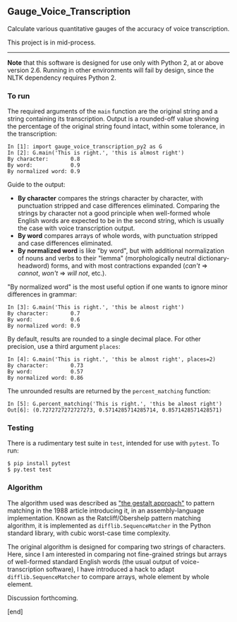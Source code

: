 ## Gauge_Voice_Transcription

Calculate various quantitative gauges of the accuracy of voice transcription.

This project is in mid-process.

---

**Note** that this software is designed for use only with Python 2, at or above version 2.6. Running in other environments will fail by design, since the NLTK dependency requires Python 2.

### To run

The required arguments of the `main` function are the original string and a string containing its transcription. Output is a rounded-off value showing the percentage of the original string found intact, within some tolerance, in the transcription:

    In [1]: import gauge_voice_transcription_py2 as G
    In [2]: G.main('This is right.', 'this is almost right')
    By character:       0.8
    By word:            0.9
    By normalized word: 0.9

Guide to the output:

   * **By character** compares the strings character by character, with punctuation stripped and case differences eliminated. Comparing the strings by character not a good principle when well-formed whole English words are expected to be in the second string, which is usually the case with voice transcription output.
   * **By word** compares arrays of whole words, with punctuation stripped and case differences eliminated.
   * **By normalized word** is like "by word", but with additional normalization of nouns and verbs to their "lemma" (morphologically neutral dictionary-headword) forms, and with most contractions expanded (_can't_ => _cannot_, _won't_ => _will not_, etc.). 

"By normalized word" is the most useful option if one wants to ignore minor differences in grammar:

    In [3]: G.main('This is right.', 'this be almost right')
    By character:       0.7
    By word:            0.6
    By normalized word: 0.9

By default, results are rounded to a single decimal place. For other precision, use a third argument `places`:

    In [4]: G.main('This is right.', 'this be almost right', places=2)
    By character:       0.73
    By word:            0.57
    By normalized word: 0.86

The unrounded results are returned by the `percent_matching` function:

    In [5]: G.percent_matching('This is right.', 'this be almost right')
    Out[6]: (0.7272727272727273, 0.5714285714285714, 0.8571428571428571)

### Testing

There is a rudimentary test suite in `test`, intended for use with `pytest`. To run:

    $ pip install pytest
    $ py.test test

### Algorithm

The algorithm used was described as ["the gestalt approach"](http://www.drdobbs.com/database/pattern-matching-the-gestalt-approach/database/pattern-matching-the-gestalt-approach/184407970?pgno=5) to pattern matching in the 1988 article introducing it, in an assembly-language implementation. Known as the Ratcliff/Obershelp pattern matching algorithm, it is implemented as `difflib.SequenceMatcher` in the Python standard library, with cubic worst-case time complexity.

The original algorithm is designed for comparing two strings of characters. Here, since I am interested in comparing not fine-grained strings but arrays of well-formed standard English words (the usual output of voice-transcription software), I have introduced a hack to adapt `difflib.SequenceMatcher` to compare arrays, whole element by whole element.
 
Discussion forthcoming.

[end]
